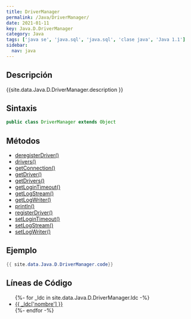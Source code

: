 ```yaml
---
title: DriverManager
permalink: /Java/DriverManager/
date: 2021-01-11
key: Java.D.DriverManager
category: Java
tags: ['java se', 'java.sql', 'java.sql', 'clase java', 'Java 1.1']
sidebar: 
  nav: java
---
```


## Descripción
{{site.data.Java.D.DriverManager.description }}

## Sintaxis
~~~java
public class DriverManager extends Object
~~~

## Métodos
* [deregisterDriver()](/Java/DriverManager/deregisterDriver/)
* [drivers()](/Java/DriverManager/drivers/)
* [getConnection()](/Java/DriverManager/getConnection/)
* [getDriver()](/Java/DriverManager/getDriver/)
* [getDrivers()](/Java/DriverManager/getDrivers/)
* [getLoginTimeout()](/Java/DriverManager/getLoginTimeout/)
* [getLogStream()](/Java/DriverManager/getLogStream/)
* [getLogWriter()](/Java/DriverManager/getLogWriter/)
* [println()](/Java/DriverManager/println/)
* [registerDriver()](/Java/DriverManager/registerDriver/)
* [setLoginTimeout()](/Java/DriverManager/setLoginTimeout/)
* [setLogStream()](/Java/DriverManager/setLogStream/)
* [setLogWriter()](/Java/DriverManager/setLogWriter/)

## Ejemplo
~~~java
{{ site.data.Java.D.DriverManager.code}}
~~~

## Líneas de Código
<ul>
{%- for _ldc in site.data.Java.D.DriverManager.ldc -%}
   <li>
       <a href="{{_ldc['url'] }}">{{ _ldc['nombre'] }}</a>
   </li>
{%- endfor -%}
</ul>
